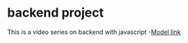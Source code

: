 # backend project

This is a video series on backend with javascript
-[Model link](https://app.eraser.io/workspace/YtPqZ...)